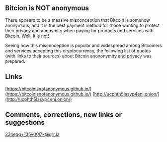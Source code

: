 ## Bitcion is NOT anonymous

There appears to be a massive misconception that Bitcoin is somehow
anonymous, and it is the best payment method for those
wanting to protect their privacy and anonymity when paying
for products and services with Bitcoin. Well, it is not!

Seeing how this misconception is popular and
widespread among Bitcoiners and services accepting this cryptocurrency,
the following list of quotes (with links to their sources)
about Bitcoin anononymity and privacy was prepared.


## Links

[https://bitcoinisnotanonymous.github.io/](https://bitcoinisnotanonymous.github.io/)
[http://ucphth5lasyp4enj.onion/](http://ucphth5lasyp4enj.onion/)


## Comments, corrections, new links or suggestions
23negq+135v00l7k@grr.la
